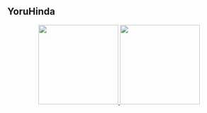 ## YoruHinda
<div align="center">
<a href="https://github.com/YoruHinda">
  <img height="180em" src="https://github-readme-stats.vercel.app/api?username=YoruHinda&show_icons=true&theme=stats&include_all_commits=true&count_private=true"/>
  <img height="180em" src="https://github-readme-stats.vercel.app/api/top-langs/?username=YoruHinda&layout=compact&langs_count=7&theme=dracula"/>
</div>
